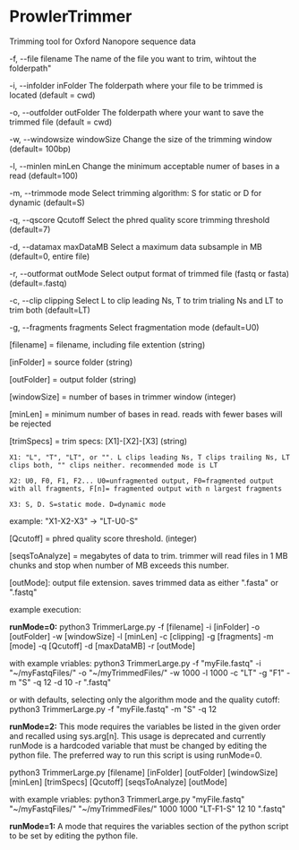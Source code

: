 # ProwlerTrimmer
Trimming tool for Oxford Nanopore sequence data

-f, 	--file	 	filename	The name of the file you want to trim, wihtout the folderpath"

-i, 	--infolder 	inFolder	The folderpath where your file to be trimmed is located (default = cwd)

-o, 	--outfolder 	outFolder	The folderpath where your want to save the trimmed file (default = cwd)

-w, 	--windowsize 	windowSize	Change the size of the trimming window (default= 100bp)

-l, 	--minlen 	minLen		Change the minimum acceptable numer of bases in a read (default=100)

-m, 	--trimmode 	mode		Select trimming algorithm: S for static  or D for dynamic (default=S)

-q, 	--qscore 	Qcutoff		Select the phred quality score trimming threshold (default=7)

-d, 	--datamax 	maxDataMB	Select a maximum data subsample in MB (default=0, entire file)

-r, 	--outformat 	outMode		Select output format of trimmed file (fastq or fasta) (default=.fastq)

-c, 	--clip	 	clipping	Select L to clip leading Ns, T to trim trialing Ns and LT to trim both (default=LT)

-g, 	--fragments 	fragments	Select fragmentation mode (default=U0)


[filename] = filename, including file extention (string)

[inFolder] = source folder (string)

[outFolder] = output folder (string)

[windowSize] = number of bases in trimmer window (integer)

[minLen] = minimum number of bases in read. reads with fewer bases will be rejected

[trimSpecs] = trim specs: [X1]-[X2]-[X3] (string)
	
	X1: "L", "T", "LT", or "". L clips leading Ns, T clips trailing Ns, LT clips both, "" clips neither. recommended mode is LT
	
	X2: U0, F0, F1, F2... U0=unfragmented output, F0=fragmented output with all fragments, F[n]= fragmented output with n largest fragments
	
	X3: S, D. S=static mode. D=dynamic mode
	
  example: "X1-X2-X3" -> "LT-U0-S"

[Qcutoff] = phred quality score threshold. (integer)

[seqsToAnalyze] = megabytes of data to trim. trimmer will read files in 1 MB chunks and stop when number of MB exceeds this number.

[outMode]: output file extension. saves trimmed data as either ".fasta" or ".fastq"

example execution:

**runMode=0:**
python3 TrimmerLarge.py -f [filename] -i [inFolder] -o [outFolder] -w [windowSize] -l [minLen] -c [clipping] -g [fragments] -m [mode] -q [Qcutoff] -d [maxDataMB] -r [outMode]

with example vriables:
python3 TrimmerLarge.py -f "myFile.fastq" -i "~/myFastqFiles/" -o "~/myTrimmedFiles/" -w 1000 -l 1000 -c "LT" -g "F1" -m "S" -q 12 -d 10 -r ".fastq"

or with defaults, selecting only the algorithm mode and the quality cutoff:
python3 TrimmerLarge.py -f "myFile.fastq" -m "S" -q 12

**runMode=2:**
This mode requires the variables be listed in the given order and recalled using sys.arg[n]. 
This usage is deprecated and currently runMode is a hardcoded variable that must be changed by editing the python file. 
The preferred way to run this script is using runMode=0.

python3 TrimmerLarge.py [filename] [inFolder] [outFolder] [windowSize] [minLen] [trimSpecs] [Qcutoff] [seqsToAnalyze] [outMode]

with example vriables:
python3 TrimmerLarge.py "myFile.fastq" "~/myFastqFiles/" "~/myTrimmedFiles/" 1000 1000 "LT-F1-S" 12 10 ".fastq"

**runMode=1:**
A mode that requires the variables section of the python script to be set by editing the python file.

